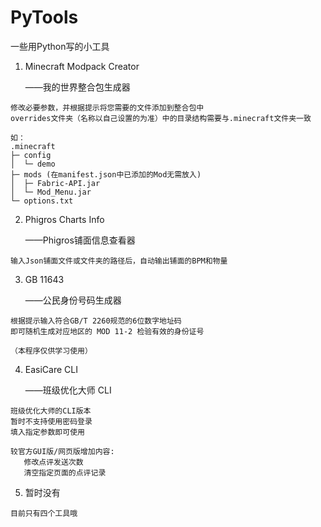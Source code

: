 # PyTools

一些用Python写的小工具

1. Minecraft Modpack Creator

    ——我的世界整合包生成器

```
修改必要参数，并根据提示将您需要的文件添加到整合包中
overrides文件夹（名称以自己设置的为准）中的目录结构需要与.minecraft文件夹一致

如：
.minecraft
├─ config
│  └─ demo
├─ mods (在manifest.json中已添加的Mod无需放入)
│  ├─ Fabric-API.jar
│  └─ Mod_Menu.jar
└─ options.txt
```

2. Phigros Charts Info

   ——Phigros铺面信息查看器

```
输入Json铺面文件或文件夹的路径后，自动输出铺面的BPM和物量
```

3. GB 11643

   ——公民身份号码生成器

```
根据提示输入符合GB/T 2260规范的6位数字地址码
即可随机生成对应地区的 MOD 11-2 检验有效的身份证号

（本程序仅供学习使用）
```

4. EasiCare CLI

   ——班级优化大师 CLI

```
班级优化大师的CLI版本
暂时不支持使用密码登录
填入指定参数即可使用

较官方GUI版/网页版增加内容:
   修改点评发送次数
   清空指定页面的点评记录
```

5. 暂时没有

```
目前只有四个工具哦
```